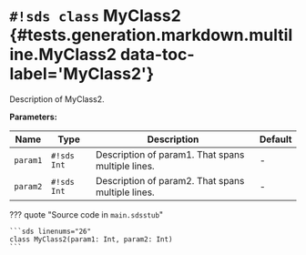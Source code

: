 # `#!sds class` MyClass2 {#tests.generation.markdown.multiline.MyClass2 data-toc-label='MyClass2'}

Description of MyClass2.

**Parameters:**

| Name | Type | Description | Default |
|------|------|-------------|---------|
| `param1` | `#!sds Int` | Description of param1. That spans multiple lines. | - |
| `param2` | `#!sds Int` | Description of param2. That spans multiple lines. | - |

??? quote "Source code in `main.sdsstub`"

    ```sds linenums="26"
    class MyClass2(param1: Int, param2: Int)
    ```
